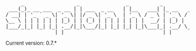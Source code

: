 <pre>
     _                 _               _          _                 
 ___(_)_ __ ___  _ __ | | ___  _ __   | |__   ___| |_ __   ___ _ __ 
/ __| | '_ ` _ \| '_ \| |/ _ \| '_ \  | '_ \ / _ \ | '_ \ / _ \ '__|
\__ \ | | | | | | |_) | | (_) | | | | | | | |  __/ | |_) |  __/ |   
|___/_|_| |_| |_| .__/|_|\___/|_| |_| |_| |_|\___|_| .__/ \___|_|   
                |_|                                |_|              
</pre>

Current version: 0.7.*